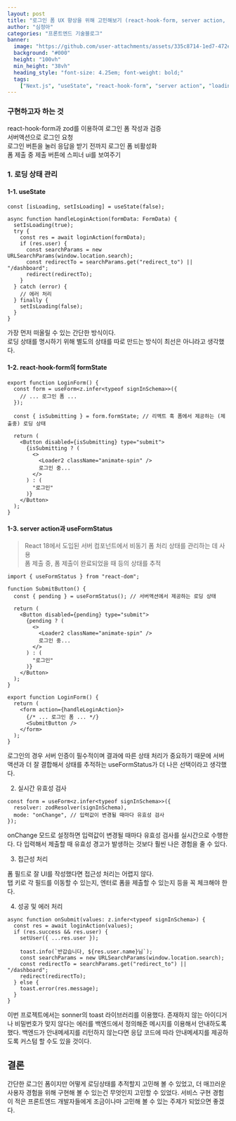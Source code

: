 ```yaml
---
layout: post
title: "로그인 폼 UX 향상을 위해 고민해보기 (react-hook-form, server action, loading ui)"
author: "심정아"
categories: "프론트엔드 기술블로그"
banner:
  image: "https://github.com/user-attachments/assets/335c8714-1ed7-472e-a42c-055e27e2ce23"
  background: "#000"
  height: "100vh"
  min_height: "38vh"
  heading_style: "font-size: 4.25em; font-weight: bold;"
  tags:
    ["Next.js", "useState", "react-hook-form", "server action", "loading", "ui", "zod"]
---
```


### 구현하고자 하는 것

react-hook-form과 zod를 이용하여 로그인 폼 작성과 검증  
서버액션으로 로그인 요청  
로그인 버튼을 눌러 응답을 받기 전까지 로그인 폼 비활성화  
폼 제출 중 제출 버튼에 스피너 ui를 보여주기

### 1. 로딩 상태 관리

#### 1-1. useState

```tsx
const [isLoading, setIsLoading] = useState(false);

async function handleLoginAction(formData: FormData) {
  setIsLoading(true);
  try {
    const res = await loginAction(formData);
    if (res.user) {
      const searchParams = new URLSearchParams(window.location.search);
      const redirectTo = searchParams.get("redirect_to") || "/dashboard";
      redirect(redirectTo);
    }
  } catch (error) {
    // 에러 처리
  } finally {
    setIsLoading(false);
  }
}
```

가장 먼저 떠올릴 수 있는 간단한 방식이다.  
로딩 상태를 명시하기 위해 별도의 상태를 따로 만드는 방식이 최선은 아니라고 생각했다.

#### 1-2. react-hook-form의 formState

```tsx
export function LoginForm() {
  const form = useForm<z.infer<typeof signInSchema>>({
    // ... 로그인 폼 ...
  });

  const { isSubmitting } = form.formState; // 리액트 훅 폼에서 제공하는 (제출중) 로딩 상태

  return (
    <Button disabled={isSubmitting} type="submit">
      {isSubmitting ? (
        <>
          <Loader2 className="animate-spin" />
          로그인 중...
        </>
      ) : (
        "로그인"
      )}
    </Button>
  );
}
```

#### 1-3. server action과 useFormStatus

> React 18에서 도입된 서버 컴포넌트에서 비동기 폼 처리 상태를 관리하는 데 사용  
> 폼 제출 중, 폼 제출이 완료되었을 때 등의 상태를 추적

```tsx
import { useFormStatus } from "react-dom";

function SubmitButton() {
  const { pending } = useFormStatus(); // 서버액션에서 제공하는 로딩 상태

  return (
    <Button disabled={pending} type="submit">
      {pending ? (
        <>
          <Loader2 className="animate-spin" />
          로그인 중...
        </>
      ) : (
        "로그인"
      )}
    </Button>
  );
}

export function LoginForm() {
  return (
    <form action={handleLoginAction}>
      {/* ... 로그인 폼 ... */}
      <SubmitButton />
    </form>
  );
}
```

로그인의 경우 서버 인증이 필수적이며 결과에 따른 상태 처리가 중요하기 때문에 서버액션과 더 잘 결합해서 상태를 추적하는 useFormStatus가 더 나은 선택이라고 생각했다.

2. 실시간 유효성 검사

```tsx
const form = useForm<z.infer<typeof signInSchema>>({
  resolver: zodResolver(signInSchema),
  mode: "onChange", // 입력값이 변경될 때마다 유효성 검사
});
```

onChange 모드로 설정하면 입력값이 변경될 때마다 유효성 검사를 실시간으로 수행한다. 다 입력해서 제출할 때 유효성 경고가 발생하는 것보다 훨씬 나은 경험을 줄 수 있다.

3. 접근성 처리

폼 필드로 잘 UI를 작성했다면 접근성 처리는 어렵지 않다.  
탭 키로 각 필드를 이동할 수 있는지, 엔터로 폼을 제출할 수 있는지 등을 꼭 체크해야 한다.

4. 성공 및 에러 처리

```tsx
async function onSubmit(values: z.infer<typeof signInSchema>) {
  const res = await loginAction(values);
  if (res.success && res.user) {
    setUser({ ...res.user });

    toast.info(`반갑습니다, ${res.user.name}님`);
    const searchParams = new URLSearchParams(window.location.search);
    const redirectTo = searchParams.get("redirect_to") || "/dashboard";
    redirect(redirectTo);
  } else {
    toast.error(res.message);
  }
}
```

이번 프로젝트에서는 sonner의 toast 라이브러리를 이용했다.
존재하지 않는 아이디거나 비밀번호가 맞지 않다는 에러를 백엔드에서 정의해준 메시지를 이용해서 안내하도록 했다. 백엔드가 안내메세지를 리턴하지 않는다면 응답 코드에 따라 안내메세지를 제공하도록 커스텀 할 수도 있을 것이다.

## 결론

간단한 로그인 폼이지만 어떻게 로딩상태를 추적할지 고민해 볼 수 있었고, 더 매끄러운 사용자 경험을 위해 구현해 볼 수 있는건 무엇인지 고민할 수 있었다. 서비스 구현 경험이 적은 프론트엔드 개발자들에게 조금이나마 고민해 볼 수 있는 주제가 되었으면 좋겠다.
